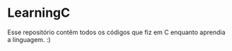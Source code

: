 # LearningC
Esse repositório contêm todos os códigos que fiz em C enquanto aprendia a linguagem. :)
